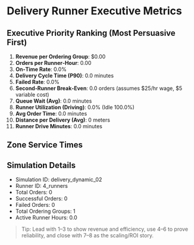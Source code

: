 # Delivery Runner Executive Metrics

## Executive Priority Ranking (Most Persuasive First)
1. **Revenue per Ordering Group**: $0.00
2. **Orders per Runner‑Hour**: 0.00
3. **On‑Time Rate**: 0.0%
4. **Delivery Cycle Time (P90)**: 0.0 minutes
5. **Failed Rate**: 0.0%
6. **Second‑Runner Break‑Even**: 0.0 orders (assumes $25/hr wage, $5 variable cost)
7. **Queue Wait (Avg)**: 0.0 minutes
8. **Runner Utilization (Driving)**: 0.0% (Idle 100.0%)
9. **Avg Order Time**: 0.0 minutes
10. **Distance per Delivery (Avg)**: 0 meters
11. **Runner Drive Minutes**: 0.0 minutes

## Zone Service Times


## Simulation Details
- Simulation ID: delivery_dynamic_02
- Runner ID: 4_runners
- Total Orders: 0
- Successful Orders: 0
- Failed Orders: 0
- Total Ordering Groups: 1
- Active Runner Hours: 0.0

> Tip: Lead with 1–3 to show revenue and efficiency, use 4–6 to prove reliability, and close with 7–8 as the scaling/ROI story.
